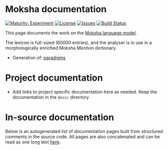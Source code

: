 # Moksha documentation

[![Maturity: Experiment](https://img.shields.io/badge/Maturity-Experiment-black.svg)](https://giellalt.github.io/MaturityClassification.html)
[![License](https://img.shields.io/github/license/giellalt/lang-mdf)](https://github.com/giellalt/lang-mdf/blob/main/LICENSE)
[![Issues](https://img.shields.io/github/issues/giellalt/lang-mdf)](https://github.com/giellalt/lang-mdf/issues)
[![Build Status](https://divvun-tc.giellalt.org/api/github/v1/repository/giellalt/lang-mdf/main/badge.svg)](https://github.com/giellalt/lang-mdf/actions)

This page documents the work on the [Moksha language model](http://github.com/giellalt/lang-mdf).

The lexicon is full-sized (60000 entries), and the analyser 
is in use in a morphologically enriched Moksha Mordvin dictionary. 

* Generation of: [paradigms](http://giellatekno.uit.no/cgi/p-mdf.fi.html)

# Project documentation

* Add links to project specific documentation here as needed. Keep the documentation in the `docs/` directory.

# In-source documentation

Below is an autogenerated list of documentation pages built from structured comments in the source code. All pages are also concatenated and can be read as one long text [here](mdf.md).
